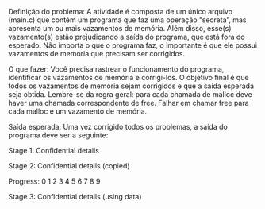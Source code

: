 Definição do problema:
A atividade é composta de um único arquivo (main.c) que contém um programa que faz uma operação “secreta”,
mas apresenta um ou mais vazamentos de memória. Além disso, esse(s) vazamento(s) estão prejudicando a saída
do programa, que está fora do esperado. Não importa o que o programa faz, o importante é que ele possui
vazamentos de memória que precisam ser corrigidos.

O que fazer:
Você precisa rastrear o funcionamento do programa, identificar os vazamentos de memória e corrigi-los. 
O objetivo final é que todos os vazamentos de memória sejam corrigidos e que a saída esperada seja obtida.
Lembre-se da regra geral: para cada chamada de malloc deve haver uma chamada correspondente de free. 
Falhar em chamar free para cada malloc é um vazamento de memória.

Saída esperada:
Uma vez corrigido todos os problemas, a saída do programa deve ser a seguinte:

  Stage 1: Confidential details
  
  Stage 2: Confidential details (copied)
  
  Progress: 0 1 2 3 4 5 6 7 8 9 
  
  Stage 3: Confidential details (using data)
  
